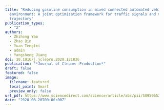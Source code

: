 ```yaml
---
title: "Reducing gasoline consumption in mixed connected automated vehicles
  environment: A joint optimization framework for traffic signals and vehicle
  trajectory"
publication_types:
  - "2"
authors:
  - Zhihong Yao
  - Zhao Bin
  - Yuan Tengfei
  - admin
  - Yangsheng Jiang
doi: 10.1016/j.jclepro.2020.121836
publication: "*Journal of Cleaner Production*"
draft: false
featured: false
image:
  filename: featured
  focal_point: Smart
  preview_only: false
url_pdf: https://www.sciencedirect.com/science/article/abs/pii/S0959652620318837
date: "2020-08-20T00:00:00Z"
---
```

